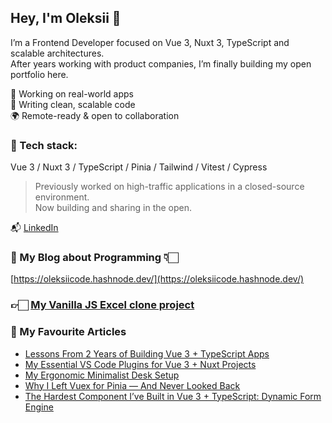 ## Hey, I'm Oleksii 👋

I’m a Frontend Developer focused on Vue 3, Nuxt 3, TypeScript and scalable architectures.  
After years working with product companies, I’m finally building my open portfolio here.

🧩 Working on real-world apps  
🧠 Writing clean, scalable code  
🌍 Remote-ready & open to collaboration

### 🔧 Tech stack:
Vue 3 / Nuxt 3 / TypeScript / Pinia / Tailwind / Vitest / Cypress

> Previously worked on high-traffic applications in a closed-source environment.  
> Now building and sharing in the open.

📬 [LinkedIn](https://www.linkedin.com/in/oleksii-petrychenko-38064515b/)

### 📝 My Blog about Programming 👇🏻
[https://oleksiicode.hashnode.dev/](https://oleksiicode.hashnode.dev/)

### 👉🏻 [My Vanilla JS Excel clone project](https://github.com/petrychenkodev/excel-vanilla)

### 📝 My Favourite Articles

- [Lessons From 2 Years of Building Vue 3 + TypeScript Apps](https://oleksiicode.hashnode.dev/lessons-from-two-years-of-building-vue-3-typescript-applications-for-the-adult-content-industry)
- [My Essential VS Code Plugins for Vue 3 + Nuxt Projects](https://oleksiicode.hashnode.dev/my-essential-vs-code-plugins-for-vue-3-nuxt-projects)
- [My Ergonomic Minimalist Desk Setup](https://oleksiicode.hashnode.dev/my-ergonomic-minimalist-desk-setup) 
- [Why I Left Vuex for Pinia — And Never Looked Back](https://oleksiicode.hashnode.dev/why-i-left-vuex-for-pinia-and-never-looked-back)
- [The Hardest Component I’ve Built in Vue 3 + TypeScript: Dynamic Form Engine](https://oleksiicode.hashnode.dev/the-hardest-component-ive-built-in-vue-3-typescript-dynamic-form-engine)
